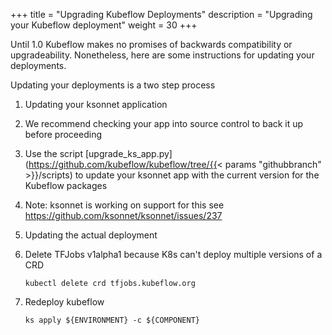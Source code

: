 +++
title = "Upgrading Kubeflow Deployments"
description = "Upgrading your Kubeflow deployment"
weight = 30
+++

Until 1.0 Kubeflow makes no promises of backwards compatibility or upgradeability. Nonetheless, here are some
instructions for updating your deployments.

Updating your deployments is a two step process

1. Updating your ksonnet application

  1. We recommend checking your app into source control to back it up before proceeding
  1. Use the script [upgrade_ks_app.py](https://github.com/kubeflow/kubeflow/tree/{{< params "githubbranch" >}}/scripts)
     to update your ksonnet app with the current version for the Kubeflow packages
  1. Note: ksonnet is working on support for this see https://github.com/ksonnet/ksonnet/issues/237
  
1. Updating the actual deployment

  1. Delete TFJobs v1alpha1 because K8s can't deploy multiple versions of a CRD

     ```
     kubectl delete crd tfjobs.kubeflow.org
     ```

  1. Redeploy kubeflow

     ```
     ks apply ${ENVIRONMENT} -c ${COMPONENT}
     ```


